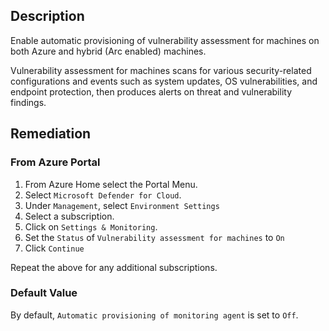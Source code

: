 ## Description

Enable automatic provisioning of vulnerability assessment for machines on both Azure and hybrid (Arc enabled) machines.

Vulnerability assessment for machines scans for various security-related configurations and events such as system updates, OS vulnerabilities, and endpoint protection, then produces alerts on threat and vulnerability findings.

## Remediation

### From Azure Portal

1. From Azure Home select the Portal Menu.
2. Select `Microsoft Defender for Cloud`.
3. Under `Management`, select `Environment Settings`
4. Select a subscription.
5. Click on `Settings & Monitoring`.
6. Set the `Status` of `Vulnerability assessment for machines` to `On`
7. Click `Continue`

Repeat the above for any additional subscriptions.

### Default Value

By default, `Automatic provisioning of monitoring agent` is set to `Off`.
